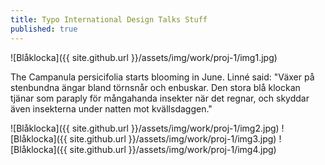 ```yaml
---
title: Typo International Design Talks Stuff
published: true
---
```


![Blåklocka]({{ site.github.url }}/assets/img/work/proj-1/img1.jpg)

The Campanula persicifolia starts blooming in June. Linné said: "Växer på stenbundna ängar bland törnsnår och enbuskar. Den stora blå klockan tjänar som paraply för mångahanda insekter när det regnar, och skyddar även insekterna under natten mot kvällsdaggen."

![Blåklocka]({{ site.github.url }}/assets/img/work/proj-1/img2.jpg)
![Blåklocka]({{ site.github.url }}/assets/img/work/proj-1/img3.jpg)
![Blåklocka]({{ site.github.url }}/assets/img/work/proj-1/img4.jpg)


